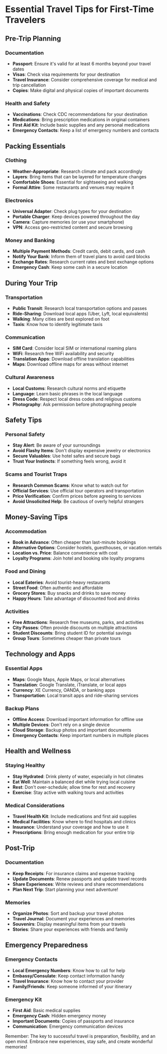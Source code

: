 # Essential Travel Tips for First-Time Travelers

## Pre-Trip Planning

### Documentation

- **Passport**: Ensure it's valid for at least 6 months beyond your travel dates
- **Visas**: Check visa requirements for your destination
- **Travel Insurance**: Consider comprehensive coverage for medical and trip cancellation
- **Copies**: Make digital and physical copies of important documents

### Health and Safety

- **Vaccinations**: Check CDC recommendations for your destination
- **Medications**: Bring prescription medications in original containers
- **First Aid Kit**: Include basic supplies and any personal medications
- **Emergency Contacts**: Keep a list of emergency numbers and contacts

## Packing Essentials

### Clothing

- **Weather-Appropriate**: Research climate and pack accordingly
- **Layers**: Bring items that can be layered for temperature changes
- **Comfortable Shoes**: Essential for sightseeing and walking
- **Formal Attire**: Some restaurants and venues may require it

### Electronics

- **Universal Adapter**: Check plug types for your destination
- **Portable Charger**: Keep devices powered throughout the day
- **Camera**: Capture memories (or use your smartphone)
- **VPN**: Access geo-restricted content and secure browsing

### Money and Banking

- **Multiple Payment Methods**: Credit cards, debit cards, and cash
- **Notify Your Bank**: Inform them of travel plans to avoid card blocks
- **Exchange Rates**: Research current rates and best exchange options
- **Emergency Cash**: Keep some cash in a secure location

## During Your Trip

### Transportation

- **Public Transit**: Research local transportation options and passes
- **Ride-Sharing**: Download local apps (Uber, Lyft, local equivalents)
- **Walking**: Many cities are best explored on foot
- **Taxis**: Know how to identify legitimate taxis

### Communication

- **SIM Card**: Consider local SIM or international roaming plans
- **WiFi**: Research free WiFi availability and security
- **Translation Apps**: Download offline translation capabilities
- **Maps**: Download offline maps for areas without internet

### Cultural Awareness

- **Local Customs**: Research cultural norms and etiquette
- **Language**: Learn basic phrases in the local language
- **Dress Code**: Respect local dress codes and religious customs
- **Photography**: Ask permission before photographing people

## Safety Tips

### Personal Safety

- **Stay Alert**: Be aware of your surroundings
- **Avoid Flashy Items**: Don't display expensive jewelry or electronics
- **Secure Valuables**: Use hotel safes and secure bags
- **Trust Your Instincts**: If something feels wrong, avoid it

### Scams and Tourist Traps

- **Research Common Scams**: Know what to watch out for
- **Official Services**: Use official tour operators and transportation
- **Price Verification**: Confirm prices before agreeing to services
- **Avoid Unsolicited Help**: Be cautious of overly helpful strangers

## Money-Saving Tips

### Accommodation

- **Book in Advance**: Often cheaper than last-minute bookings
- **Alternative Options**: Consider hostels, guesthouses, or vacation rentals
- **Location vs. Price**: Balance convenience with cost
- **Loyalty Programs**: Join hotel and booking site loyalty programs

### Food and Dining

- **Local Eateries**: Avoid tourist-heavy restaurants
- **Street Food**: Often authentic and affordable
- **Grocery Stores**: Buy snacks and drinks to save money
- **Happy Hours**: Take advantage of discounted food and drinks

### Activities

- **Free Attractions**: Research free museums, parks, and activities
- **City Passes**: Often provide discounts on multiple attractions
- **Student Discounts**: Bring student ID for potential savings
- **Group Tours**: Sometimes cheaper than private tours

## Technology and Apps

### Essential Apps

- **Maps**: Google Maps, Apple Maps, or local alternatives
- **Translation**: Google Translate, iTranslate, or local apps
- **Currency**: XE Currency, OANDA, or banking apps
- **Transportation**: Local transit apps and ride-sharing services

### Backup Plans

- **Offline Access**: Download important information for offline use
- **Multiple Devices**: Don't rely on a single device
- **Cloud Storage**: Backup photos and important documents
- **Emergency Contacts**: Keep important numbers in multiple places

## Health and Wellness

### Staying Healthy

- **Stay Hydrated**: Drink plenty of water, especially in hot climates
- **Eat Well**: Maintain a balanced diet while trying local cuisine
- **Rest**: Don't over-schedule; allow time for rest and recovery
- **Exercise**: Stay active with walking tours and activities

### Medical Considerations

- **Travel Health Kit**: Include medications and first aid supplies
- **Medical Facilities**: Know where to find hospitals and clinics
- **Insurance**: Understand your coverage and how to use it
- **Prescriptions**: Bring enough medication for your entire trip

## Post-Trip

### Documentation

- **Keep Receipts**: For insurance claims and expense tracking
- **Update Documents**: Renew passports and update travel records
- **Share Experiences**: Write reviews and share recommendations
- **Plan Next Trip**: Start planning your next adventure!

### Memories

- **Organize Photos**: Sort and backup your travel photos
- **Travel Journal**: Document your experiences and memories
- **Souvenirs**: Display meaningful items from your travels
- **Stories**: Share your experiences with friends and family

## Emergency Preparedness

### Emergency Contacts

- **Local Emergency Numbers**: Know how to call for help
- **Embassy/Consulate**: Keep contact information handy
- **Travel Insurance**: Know how to contact your provider
- **Family/Friends**: Keep someone informed of your itinerary

### Emergency Kit

- **First Aid**: Basic medical supplies
- **Emergency Cash**: Hidden emergency money
- **Important Documents**: Copies of passports and insurance
- **Communication**: Emergency communication devices

Remember: The key to successful travel is preparation, flexibility, and an open mind. Embrace new experiences, stay safe, and create wonderful memories!
